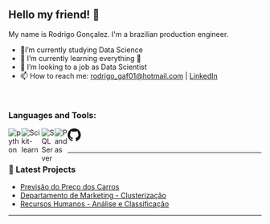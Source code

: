 

## Hello my friend! 👋
My name is Rodrigo Gonçalez. I'm a brazilian production engineer.

- 🔭I’m currently studying Data Science 
- 🌱 I’m currently learning everything 🤣
- 👯 I’m looking to a job as Data Scientist
-   📫  How to reach me:  [rodrigo_gaf01@hotmail.com](mailto:rodrigo_gaf01@hotmail.com)  |  [LinkedIn](https://www.linkedin.com/in/rodrigogoncalez01/)

<br />

### Languages and Tools:

<img align="left" alt="python" width="26px" src="https://cdn3.iconfinder.com/data/icons/logos-and-brands-adobe/512/267_Python-512.png" />

[<img align="left" alt="Scikit-learn" width="40px" src="https://upload.wikimedia.org/wikipedia/commons/0/05/Scikit_learn_logo_small.svg" />](https://scikit-learn.org/stable/)

<img align="left" alt="SQLServer" width="26px" src="https://img.icons8.com/color/2x/microsoft-sql-server.png" />

<img align="left" alt="Pandas" width="26px" src="https://cdn.jsdelivr.net/npm/simple-icons@3.4.0/icons/pandas.svg" />

<img align="left" alt="GitHub" width="26px" src="https://raw.githubusercontent.com/github/explore/78df643247d429f6cc873026c0622819ad797942/topics/github/github.png" />


<br />
<br />

---


### 📕 Latest Projects

<!-- BLOG-POST-LIST:START -->
- [ Previsão do Preço dos Carros](https://github.com/rodrigogaf01/Previsao-Preco-dos-Carros)
- [Departamento de Marketing - Clusterização](https://github.com/rodrigogaf01/Departamento-de-Marketing---Clusterizacao)
- [Recursos Humanos - Análise e Classificação](https://github.com/rodrigogaf01/RH-Analise-e-Classificacao)

---
